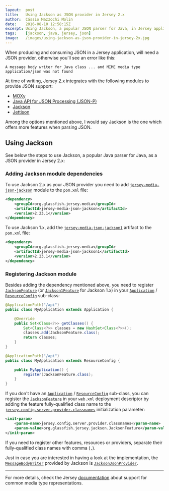 ```yaml
---
layout:  post
title:   Using Jackson as JSON provider in Jersey 2.x
author:  Cássio Mazzochi Molin
date:    2016-08-10 12:58:15Z
excerpt: Using Jackson, a popular JSON parser for Java, in Jersey applications.
tags:    [jackson, java, jersey, json]
image:   /images/using-jackson-as-json-provider-in-jersey-2x.jpg
---
```


When producing and consuming JSON in a Jersey application, will need a JSON provider, otherwise you'll see an error like this:

```nocode
A message body writer for Java class ... and MIME media type application/json was not found
```

At time of writing, Jersey 2.x integrates with the following modules to provide JSON support:

- [MOXy][1]
- [Java API for JSON Processing (JSON-P)][2]
- [Jackson][3]
- [Jettison][4]

Among the options mentioned above, I would say Jackson is the one which offers more features when parsing JSON.

## Using Jackson

See below the steps to use Jackson, a popular Java parser for Java, as a JSON provider in Jersey 2.x:

### Adding Jackson module dependencies

To use Jackson 2.x as your JSON provider you need to add [`jersey-media-json-jackson`][5] module to the `pom.xml` file:

```xml
<dependency>
    <groupId>org.glassfish.jersey.media</groupId>
    <artifactId>jersey-media-json-jackson</artifactId>
    <version>2.23.1</version>
</dependency>
```

To use Jackson 1.x, add the [`jersey-media-json-jackson1`][5] artifact to the `pom.xml` file:

```xml
<dependency>
    <groupId>org.glassfish.jersey.media</groupId>
    <artifactId>jersey-media-json-jackson1</artifactId>
    <version>2.23.1</version>
</dependency>
```

### Registering Jackson module

Besides adding the dependency mentioned above, you need to register [`JacksonFeature`][6] (or [`Jackson1Feature`][7] for Jackson 1.x) in your [`Application`][8] / [`ResourceConfig`][9] sub-class:

```java
@ApplicationPath("/api")
public class MyApplication extends Application {

    @Override
    public Set<Class<?>> getClasses() {
        Set<Class<?>> classes = new HashSet<Class<?>>();
        classes.add(JacksonFeature.class);
        return classes;
    }
}
```

```java
@ApplicationPath("/api")
public class MyApplication extends ResourceConfig {

    public MyApplication() {
        register(JacksonFeature.class);
    }
}
```

If you don't have an [`Application`][8] / [`ResourceConfig`][9] sub-class, you can register the [`JacksonFeature`][6] in your `web.xml` deployment descriptor by adding the feature fully-qualified class name to the [`jersey.config.server.provider.classnames`][10] initialization parameter:

```xml
<init-param>
    <param-name>jersey.config.server.provider.classnames</param-name>
    <param-value>org.glassfish.jersey.jackson.JacksonFeature</param-value>
</init-param>
```

If you need to register other features, resources or providers, separate their fully-qualified class names with comma (`,`).

Just in case you are interested in having a look at the implementation, the [`MessageBodyWriter`][11] provided by Jackson is [`JacksonJsonProvider`][12].

--------------------------------------------------------------------------------

For more details, check the Jersey [documentation][13] about support for common media type representations.

[1]: https://jersey.java.net/documentation/latest/media.html#json.moxy
[10]: https://jersey.java.net/project-info/2.23.1/jersey/project/jersey-media-json-jackson1/dependencies.html
[11]: http://docs.oracle.com/javaee/7/api/javax/ws/rs/ext/MessageBodyWriter.html
[12]: http://fasterxml.github.io/jackson-jaxrs-providers/javadoc/2.8/com/fasterxml/jackson/jaxrs/json/JacksonJsonProvider.html
[13]: https://jersey.java.net/documentation/latest/media.html
[2]: https://jersey.java.net/documentation/latest/media.html#json.json-p
[3]: https://jersey.java.net/documentation/latest/media.html#json.jackson
[4]: https://jersey.java.net/documentation/latest/media.html#json.jettison
[5]: https://jersey.java.net/project-info/2.23.1/jersey/project/jersey-media-json-jackson/dependencies.html
[6]: https://jersey.java.net/apidocs/2.23.1/jersey/org/glassfish/jersey/jackson/JacksonFeature.html
[7]: https://jersey.java.net/apidocs/2.23.1/jersey/org/glassfish/jersey/jackson1/Jackson1Feature.html
[8]: https://jersey.java.net/apidocs/2.23.1/jersey/javax/ws/rs/core/Application.html
[9]: https://jersey.java.net/apidocs/2.23.1/jersey/org/glassfish/jersey/server/ResourceConfig.html
